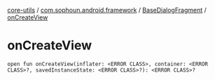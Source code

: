 [core-utils](../../index.md) / [com.sophoun.android.framework](../index.md) / [BaseDialogFragment](index.md) / [onCreateView](./on-create-view.md)

# onCreateView

`open fun onCreateView(inflater: <ERROR CLASS>, container: <ERROR CLASS>?, savedInstanceState: <ERROR CLASS>?): <ERROR CLASS>?`